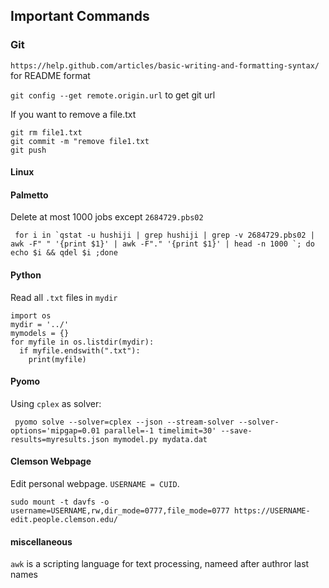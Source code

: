 ## Important Commands
### Git 

`https://help.github.com/articles/basic-writing-and-formatting-syntax/` for README format

`git config --get remote.origin.url` to get git url

If you want to remove a file.txt
```
git rm file1.txt
git commit -m "remove file1.txt
git push
```
#### Linux


#### Palmetto
Delete at most 1000 jobs except `2684729.pbs02`
```
 for i in `qstat -u hushiji | grep hushiji | grep -v 2684729.pbs02 | awk -F" " '{print $1}' | awk -F"." '{print $1}' | head -n 1000 `; do echo $i && qdel $i ;done
```


#### Python
Read all `.txt` files in `mydir`
```
import os
mydir = '../'
mymodels = {}
for myfile in os.listdir(mydir):
  if myfile.endswith(".txt"):
    print(myfile)
```
#### Pyomo
Using `cplex` as solver:

```
 pyomo solve --solver=cplex --json --stream-solver --solver-options='mipgap=0.01 parallel=-1 timelimit=30' --save-results=myresults.json mymodel.py mydata.dat
 ```
 
 #### Clemson Webpage
 Edit personal webpage. `USERNAME = CUID`.
 ```
 sudo mount -t davfs -o username=USERNAME,rw,dir_mode=0777,file_mode=0777 https://USERNAME-edit.people.clemson.edu/
```
#### miscellaneous
`awk` is a scripting language for text processing, nameed after authror last names
